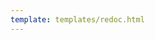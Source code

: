 ```yaml
---
template: templates/redoc.html
---
```


<redoc spec-url="{{base_path}}/apis/organization-apis/restapis/scim-bulk.yaml" theme='{{redoc_theme}}'></redoc>
